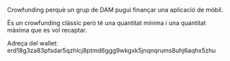 Crowfunding perquè un grup de DAM pugui finançar una aplicació de mòbil.

És un crowfunding clàssic però té una quantitat mínima i una quantitat màxima que es vol recaptar.


Adreça del wallet: erd18g3za83pfsdar5qzhlcj8ptmd6ggg9wkgxk5jnqnqrums8uhj6aqhx5zhu

